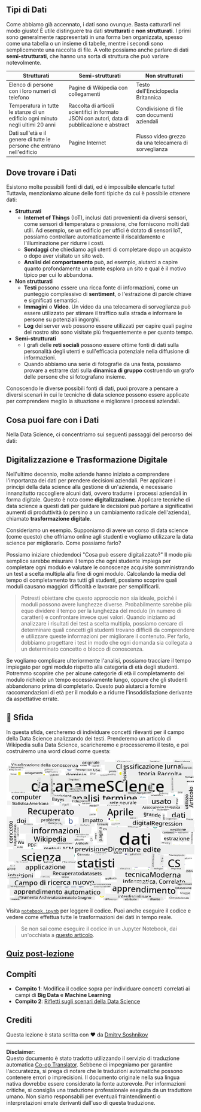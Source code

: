 <!--
CO_OP_TRANSLATOR_METADATA:
{
  "original_hash": "2583a9894af7123b2fcae3376b14c035",
  "translation_date": "2025-08-28T11:22:48+00:00",
  "source_file": "1-Introduction/01-defining-data-science/README.md",
  "language_code": "it"
}
-->
## Tipi di Dati

Come abbiamo già accennato, i dati sono ovunque. Basta catturarli nel modo giusto! È utile distinguere tra dati **strutturati** e **non strutturati**. I primi sono generalmente rappresentati in una forma ben organizzata, spesso come una tabella o un insieme di tabelle, mentre i secondi sono semplicemente una raccolta di file. A volte possiamo anche parlare di dati **semi-strutturati**, che hanno una sorta di struttura che può variare notevolmente.

| Strutturati                                                                | Semi-strutturati                                                                                 | Non strutturati                        |
| -------------------------------------------------------------------------- | ------------------------------------------------------------------------------------------------ | -------------------------------------- |
| Elenco di persone con i loro numeri di telefono                            | Pagine di Wikipedia con collegamenti                                                             | Testo dell'Enciclopedia Britannica     |
| Temperatura in tutte le stanze di un edificio ogni minuto negli ultimi 20 anni | Raccolta di articoli scientifici in formato JSON con autori, data di pubblicazione e abstract     | Condivisione di file con documenti aziendali |
| Dati sull'età e il genere di tutte le persone che entrano nell'edificio    | Pagine Internet                                                                                  | Flusso video grezzo da una telecamera di sorveglianza |

## Dove trovare i Dati

Esistono molte possibili fonti di dati, ed è impossibile elencarle tutte! Tuttavia, menzioniamo alcune delle fonti tipiche da cui è possibile ottenere dati:

* **Strutturati**
  - **Internet of Things** (IoT), inclusi dati provenienti da diversi sensori, come sensori di temperatura o pressione, che forniscono molti dati utili. Ad esempio, se un edificio per uffici è dotato di sensori IoT, possiamo controllare automaticamente il riscaldamento e l'illuminazione per ridurre i costi.
  - **Sondaggi** che chiediamo agli utenti di completare dopo un acquisto o dopo aver visitato un sito web.
  - **Analisi del comportamento** può, ad esempio, aiutarci a capire quanto profondamente un utente esplora un sito e qual è il motivo tipico per cui lo abbandona.
* **Non strutturati**
  - **Testi** possono essere una ricca fonte di informazioni, come un punteggio complessivo di **sentiment**, o l'estrazione di parole chiave e significati semantici.
  - **Immagini** o **Video**. Un video da una telecamera di sorveglianza può essere utilizzato per stimare il traffico sulla strada e informare le persone su potenziali ingorghi.
  - **Log** dei server web possono essere utilizzati per capire quali pagine del nostro sito sono visitate più frequentemente e per quanto tempo.
* **Semi-strutturati**
  - I grafi delle **reti sociali** possono essere ottime fonti di dati sulla personalità degli utenti e sull'efficacia potenziale nella diffusione di informazioni.
  - Quando abbiamo una serie di fotografie da una festa, possiamo provare a estrarre dati sulla **dinamica di gruppo** costruendo un grafo delle persone che si fotografano insieme.

Conoscendo le diverse possibili fonti di dati, puoi provare a pensare a diversi scenari in cui le tecniche di data science possono essere applicate per comprendere meglio la situazione e migliorare i processi aziendali.

## Cosa puoi fare con i Dati

Nella Data Science, ci concentriamo sui seguenti passaggi del percorso dei dati:

## Digitalizzazione e Trasformazione Digitale

Nell'ultimo decennio, molte aziende hanno iniziato a comprendere l'importanza dei dati per prendere decisioni aziendali. Per applicare i principi della data science alla gestione di un'azienda, è necessario innanzitutto raccogliere alcuni dati, ovvero tradurre i processi aziendali in forma digitale. Questo è noto come **digitalizzazione**. Applicare tecniche di data science a questi dati per guidare le decisioni può portare a significativi aumenti di produttività (o persino a un cambiamento radicale dell'azienda), chiamato **trasformazione digitale**.

Consideriamo un esempio. Supponiamo di avere un corso di data science (come questo) che offriamo online agli studenti e vogliamo utilizzare la data science per migliorarlo. Come possiamo farlo?

Possiamo iniziare chiedendoci "Cosa può essere digitalizzato?" Il modo più semplice sarebbe misurare il tempo che ogni studente impiega per completare ogni modulo e valutare le conoscenze acquisite somministrando un test a scelta multipla alla fine di ogni modulo. Calcolando la media del tempo di completamento tra tutti gli studenti, possiamo scoprire quali moduli causano maggiori difficoltà e lavorare per semplificarli.
> Potresti obiettare che questo approccio non sia ideale, poiché i moduli possono avere lunghezze diverse. Probabilmente sarebbe più equo dividere il tempo per la lunghezza del modulo (in numero di caratteri) e confrontare invece quei valori.
Quando iniziamo ad analizzare i risultati dei test a scelta multipla, possiamo cercare di determinare quali concetti gli studenti trovano difficili da comprendere e utilizzare queste informazioni per migliorare il contenuto. Per farlo, dobbiamo progettare i test in modo che ogni domanda sia collegata a un determinato concetto o blocco di conoscenza.

Se vogliamo complicare ulteriormente l'analisi, possiamo tracciare il tempo impiegato per ogni modulo rispetto alla categoria di età degli studenti. Potremmo scoprire che per alcune categorie di età il completamento del modulo richiede un tempo eccessivamente lungo, oppure che gli studenti abbandonano prima di completarlo. Questo può aiutarci a fornire raccomandazioni di età per il modulo e a ridurre l'insoddisfazione derivante da aspettative errate.

## 🚀 Sfida

In questa sfida, cercheremo di individuare concetti rilevanti per il campo della Data Science analizzando dei testi. Prenderemo un articolo di Wikipedia sulla Data Science, scaricheremo e processeremo il testo, e poi costruiremo una word cloud come questa:

![Word Cloud per Data Science](../../../../translated_images/ds_wordcloud.664a7c07dca57de017c22bf0498cb40f898d48aa85b3c36a80620fea12fadd42.it.png)

Visita [`notebook.ipynb`](../../../../../../../../../1-Introduction/01-defining-data-science/notebook.ipynb ':ignore') per leggere il codice. Puoi anche eseguire il codice e vedere come effettua tutte le trasformazioni dei dati in tempo reale.

> Se non sai come eseguire il codice in un Jupyter Notebook, dai un'occhiata a [questo articolo](https://soshnikov.com/education/how-to-execute-notebooks-from-github/).

## [Quiz post-lezione](https://purple-hill-04aebfb03.1.azurestaticapps.net/quiz/1)

## Compiti

* **Compito 1**: Modifica il codice sopra per individuare concetti correlati ai campi di **Big Data** e **Machine Learning**
* **Compito 2**: [Rifletti sugli scenari della Data Science](assignment.md)

## Crediti

Questa lezione è stata scritta con ♥️ da [Dmitry Soshnikov](http://soshnikov.com)

---

**Disclaimer**:  
Questo documento è stato tradotto utilizzando il servizio di traduzione automatica [Co-op Translator](https://github.com/Azure/co-op-translator). Sebbene ci impegniamo per garantire l'accuratezza, si prega di notare che le traduzioni automatiche possono contenere errori o imprecisioni. Il documento originale nella sua lingua nativa dovrebbe essere considerato la fonte autorevole. Per informazioni critiche, si consiglia una traduzione professionale eseguita da un traduttore umano. Non siamo responsabili per eventuali fraintendimenti o interpretazioni errate derivanti dall'uso di questa traduzione.